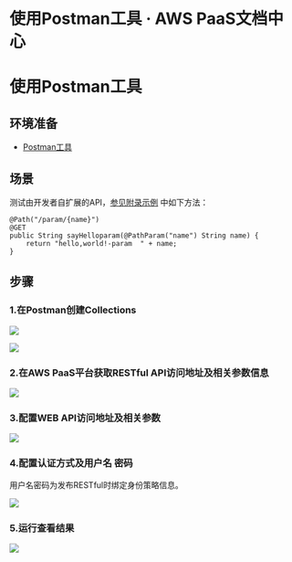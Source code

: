 # 使用Postman工具 · AWS PaaS文档中心

# 使用Postman工具

## 环境准备

  * [Postman工具](<https://www.postman.com/>)

## 场景

测试由开发者自扩展的API，[参见附录示例](<../appendix/publish_restful_api.html>) 中如下方法：
    
    
    @Path("/param/{name}")
    @GET
    public String sayHelloparam(@PathParam("name") String name) {
        return "hello,world!-param  " + name;
    }
    

## 步骤

### **1.在Postman创建Collections**

[![](https://docs.awspaas.com/reference-guide/aws-paas-api-guide/restful/postman2.png)](<postman2.png>)

[![](https://docs.awspaas.com/reference-guide/aws-paas-api-guide/restful/postman3.png)](<postman3.png>)

### **2.在AWS PaaS平台获取RESTful API访问地址及相关参数信息**

[![](https://docs.awspaas.com/reference-guide/aws-paas-api-guide/restful/1.png)](<1.png>)

### **3.配置WEB API访问地址及相关参数**

[![](https://docs.awspaas.com/reference-guide/aws-paas-api-guide/restful/4.png)](<4.png>)

### **4.配置认证方式及用户名 密码**

用户名密码为发布RESTful时绑定身份策略信息。

[![](https://docs.awspaas.com/reference-guide/aws-paas-api-guide/restful/postman5.png)](<postman5.png>)

### **5.运行查看结果**

[![](https://docs.awspaas.com/reference-guide/aws-paas-api-guide/restful/5.png)](<5.png>)